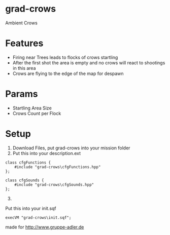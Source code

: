 # grad-crows
Ambient Crows

# Features
* Firing near Trees leads to flocks of crows startling
* After the first shot the area is empty and no crows will react to shootings in this area
* Crows are flying to the edge of the map for despawn

# Params
* Startling Area Size
* Crows Count per Flock

# Setup

1) Download Files, put grad-crows into your mission folder
2) Put this into your description.ext
```
class cfgFunctions {
	#include "grad-crows\cfgFunctions.hpp"	
};

class cfgSounds {
	#include "grad-crows\cfgSounds.hpp"	
};
```
3)
Put this into your init.sqf
```
execVM "grad-crows\init.sqf";
```



made for
http://www.gruppe-adler.de
